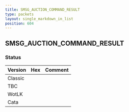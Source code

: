 ```yaml
---
title: SMSG_AUCTION_COMMAND_RESULT
type: packets
layout: single_markdown_in_list
position: 604
---
```


## SMSG_AUCTION_COMMAND_RESULT

### Status

Version | Hex | Comment
---------- | ---------- | ---------- 
Classic |  |  
TBC |  |  
WotLK |  |  
Cata |  |  
